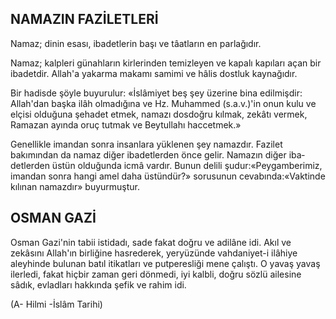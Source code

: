 ## NAMAZIN FAZİLETLERİ

Namaz; dinin esası, ibadetlerin başı ve tâatların en parlağıdır.

Namaz; kalpleri günahların kirlerinden te­mizleyen ve kapalı kapıları açan bir ibadetdir. Allah'a yakarma makamı samimi ve hâlis dostluk kaynağıdır.

Bir hadisde şöyle buyurulur: «İslâmiyet beş şey üzerine bina edilmişdir: Allah'dan başka ilâh olmadığına ve Hz. Muhammed (s.a.v.)'in onun kulu ve elçisi olduğuna şehadet etmek, namazı dos­doğru kılmak, zekâtı vermek, Ramazan ayında oruç tutmak ve Beytullahı haccetmek.»

Genellikle imandan sonra insanlara yüklenen şey namazdır. Fazilet bakımından da namaz diğer ibadetlerden önce gelir. Namazın diğer iba­detlerden üstün olduğunda icmâ vardır. Bunun delili şudur:«Peygamberimiz, imandan sonra hangi amel daha üstündür?» sorusunun ceva­bında:«Vaktinde kılınan namazdır» buyurmuştur.

## OSMAN GAZİ

Osman Gazi'nin tabii istidadı, sade fakat doğ­ru ve adilâne idi. Akıl ve zekâsını Allah'ın birliğine hasrederek, yeryüzünde vahdaniyet-i ilâhi­ye aleyhinde bulunan batıl itikatları ve putperesliği mene çalıştı. O yavaş yavaş ilerledi, fa­kat hiçbir zaman geri dönmedi, iyi kalbli, doğru sözlü ailesine sâdık, evladları hakkında şefik ve rahim idi.

(A- Hilmi -İslâm Tarihi)
